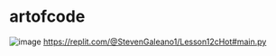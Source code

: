 # artofcode
![image](https://github.com/sgaleano2432/artofcode/assets/150846356/d9037d62-e7e2-4917-b471-d5e4763ea60d)
https://replit.com/@StevenGaleano1/Lesson12cHot#main.py
